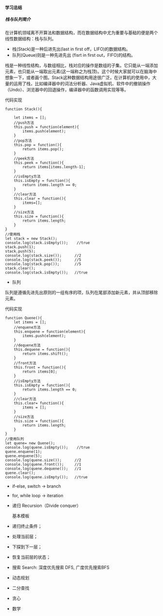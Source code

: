 #### 学习总结

##### 栈与队列简介

在计算机领域离不开算法和数据结构，而在数据结构中尤为重要与基础的便是两个线性数据结构：栈与队列。


* 栈(Stack)是一种后进先出(last in first off，LIFO)的数据结构。
* 队列(Queue)则是一种先进先出 (fisrt in first out，FIFO)的结构。


栈是一种线性结构，与数组相比，栈对应的操作是数组的子集。它只能从一端添加元素，也只能从一端取出元素(这一端称之为栈顶)。这个时候大家就可以在脑海中想象一下，或者画个图。Stack这种数据结构用途很广泛，在计算机的使用中，大量的运用了栈，比如编译器中的词法分析器、Java虚拟机、软件中的撤销操作（Undo）、浏览器中的回退操作，编译器中的函数调用实现等等。

代码实现

```
function Stack(){

    let items = [];
    //push方法
    this.push = function(element){
        items.push(element);
    }
    //pop方法
    this.pop = function(){
        return items.pop();
    }
    //peek方法
    this.peek = function(){
        return items[items.length-1];
    }
    //isEmpty方法
    this.isEmpty = function(){
        return items.length == 0;
    }
    //clear方法
    this.clear = function(){
        items=[];
    }
    //size方法
    this.size = function(){
        return items.length;
    }
}
//使用栈
let stack = new Stack();
console.log(stack.isEmpty());    //true
stack.push(1);
stack.push(5);
console.log(stack.size());      //2
console.log(stack.peek());      //5
console.log(stack.pop());       //5
stack.clear();
console.log(stack.isEmpty());   //true
```

* 队列

队列是遵循先进先出原则的一组有序的项，队列在尾部添加新元素，并从顶部移除元素。

代码实现

```
function Quene(){
    let items = [];
    //enquene方法
    this.enquene = function(element){
        items.push(element);
    }
    //dequene方法
    this.dequene = function(){
        return items.shift();
    }
    //front方法
    this.front = function(){
        return items[0];
    }
    //isEmpty方法
    this.isEmpty = function(){
        return items.length == 0;
    }
    //clear方法
    this.clear= function(){
        items = [];
    }
    //size方法
    this.size = function(){
        return items.length;
    }
}
//使用队列
let quene= new Quene();
console.log(quene.isEmpty());    //true
quene.enquene(1);
quene.enquene(5);
console.log(quene.size());      //2
console.log(quene.front());     //1
console.log(quene.dequene());   //1
quene.clear();
console.log(quene.isEmpty());   //true
```

* if-else, switch -> branch

* for, while loop -> iteration

* 递归 Recursion（Divide conquer）

	基本模板

 * 递归终止条件；
 * 处理当前层；
 * 下探到下一层；
 * 恢复当前层的状态；

* 搜索 Search: 深度优先搜索 DFS, 广度优先搜索BFS


* 动态规划

* 二分查找
* 贪心
* 数学

